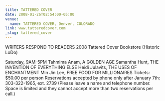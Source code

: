 ```yaml
---
title: TATTERED COVER
date: 2008-01-26T02:54:00-05:00
venue:
  name: TATTERED COVER, Denver, COLORADO
link: www.tatteredcover.com
_slug: tattered_cover
---
```


WRITERS RESPOND TO READERS 2008
Tattered Cover Bookstore (Historic LoDo)

Saturday, 9AM-5PM
Tahmima Anam, A GOLDEN AGE
Samantha Hunt, THE INVENTION OF EVERYTHING ELSE
Heidi Julavits, THE USES OF ENCHANTMENT
Min Jin Lee, FREE FOOD FOR MILLIONAIRES
Tickets: $50.00 per person
Reservations accepted by phone only after January 7th: 303-322-1965, ext. 2739
(Please leave a name and telephone number. Space is limited and they cannot accept more than two reservations per call.)
